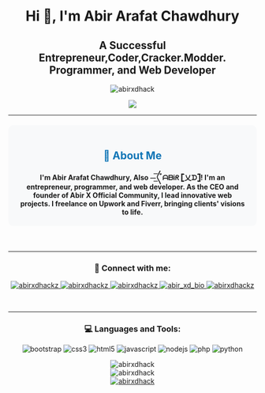 <div align="center">
    <h1>Hi 👋, I'm Abir Arafat Chawdhury</h1>
    <h2>A Successful Entrepreneur,Coder,Cracker.Modder. Programmer, and Web Developer</h2>

<p align="center"> <img src="https://komarev.com/ghpvc/?username=abirxdhack&label=Profile%20views&color=0e75b6&style=flat" alt="abirxdhack" /> </p>

<p align="center">
<img src="https://github-stats-alpha.vercel.app/api?username=abirxdhack" align="center">
</p>
<hr>
    <div style="background-color: #f8f9fa; padding: 20px; margin: 20px 0; border-radius: 10px;">
    <h2 style="color: #0e75b6;">👤 About Me</h2>
        <strong>I'm Abir Arafat Chawdhury, Also ⏤͟͞〲ᗩᗷiᖇ 𓊈乂ᗪ𓊉! I'm an entrepreneur, programmer, and web developer. As the CEO and founder of Abir X Official Community, I lead innovative web projects. I freelance on Upwork and Fiverr, bringing clients' visions to life.</strong>
    </div>
<br/>
<hr>
<h3 align="center">🤝 Connect with me:</h3>
<p align="center">
    <a href="https://twitter.com/abirxdhackz" target="blank">
        <img src="https://img.shields.io/badge/Twitter-1DA1F2?style=flat-square&logo=twitter&logoColor=white" alt="abirxdhackz" />
    </a>
    <a href="https://fb.com/abirxdhackz" target="blank">
        <img src="https://img.shields.io/badge/Facebook-1877F2?style=flat-square&logo=facebook&logoColor=white" alt="abirxdhackz" />
    </a>
    <a href="https://instagram.com/abirxdhackz" target="blank">
        <img src="https://img.shields.io/badge/Instagram-E4405F?style=flat-square&logo=instagram&logoColor=white" alt="abirxdhackz" />
    </a>
    <a href="https://t.me/abir_xd_bio" target="blank">
        <img src="https://img.shields.io/badge/Telegram-0088cc?style=flat-square&logo=telegram&logoColor=white" alt="abir_xd_bio" />
    </a>
    <a href="https://www.youtube.com/@abirxdhackz" target="blank">
        <img src="https://img.shields.io/badge/YouTube-FF0000?style=flat-square&logo=youtube&logoColor=white" alt="abirxdhackz" />
    </a>
</p>
<br/>
<hr>
<div align="center">
    <h3>💻 Languages and Tools:</h3>
    <p>
        <img src="https://img.shields.io/badge/Bootstrap-7952B3?style=flat-square&logo=bootstrap&logoColor=white" alt="bootstrap" />
        <img src="https://img.shields.io/badge/CSS3-1572B6?style=flat-square&logo=css3&logoColor=white" alt="css3" />
        <img src="https://img.shields.io/badge/HTML5-E34F26?style=flat-square&logo=html5&logoColor=white" alt="html5" />
        <img src="https://img.shields.io/badge/JavaScript-F7DF1E?style=flat-square&logo=javascript&logoColor=black" alt="javascript" />
        <img src="https://img.shields.io/badge/Node.js-339933?style=flat-square&logo=nodedotjs&logoColor=white" alt="nodejs" />
        <img src="https://img.shields.io/badge/PHP-777BB4?style=flat-square&logo=php&logoColor=white" alt="php" />
        <img src="https://img.shields.io/badge/Python-3776AB?style=flat-square&logo=python&logoColor=white" alt="python" />
    </p>
</div>

<div align="center">
    <img src="https://github-readme-stats.vercel.app/api/top-langs/?username=abirxdhack&layout=compact" alt="abirxdhack" />
</div>

<div align="center">
    <img src="https://github-readme-stats.vercel.app/api?username=abirxdhack&show_icons=true&theme=algolia" alt="abirxdhack" />
</div>

<div align="center">
    <a href="https://github.com/ryo-ma/github-profile-trophy">
        <img src="https://github-profile-trophy.vercel.app/?username=abirxdhack&theme=onedark" alt="abirxdhack" />
    </a>
</div>
